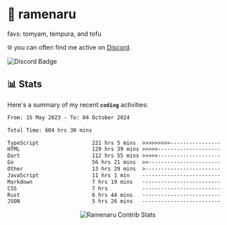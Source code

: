 # 🍜 ramenaru
favs: tomyam, tempura, and tofu

🌐 you can often find me active on [Discord](https://discordapp.com/users/503291004200157185).

![Discord Badge](https://dcbadge.vercel.app/api/shield/503291004200157185)

## 📊 Stats

Here's a summary of my recent **`coding`** activities:

<!--START_SECTION:waka-->

```txt
From: 15 May 2023 - To: 04 October 2024

Total Time: 604 hrs 30 mins

TypeScript                 221 hrs 5 mins  >>>>>>>>>----------------   36.57 %
HTML                       129 hrs 39 mins >>>>>--------------------   21.45 %
Dart                       112 hrs 55 mins >>>>>--------------------   18.68 %
Go                         56 hrs 21 mins  >>-----------------------   09.32 %
Other                      13 hrs 29 mins  >------------------------   02.23 %
JavaScript                 11 hrs 1 min    -------------------------   01.82 %
Markdown                   7 hrs 19 mins   -------------------------   01.21 %
CSS                        7 hrs           -------------------------   01.16 %
Rust                       6 hrs 44 mins   -------------------------   01.11 %
JSON                       5 hrs 26 mins   -------------------------   00.90 %
```

<!--END_SECTION:waka-->

<div style="text-align: center;">
   <img align="center" src="https://github-readme-streak-stats.herokuapp.com/?user=Ramenaru&theme=dark&card_width=520" alt="Ramenaru Contrib Stats" />
</div>

